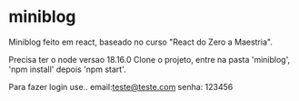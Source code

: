 # miniblog
Miniblog feito em react, baseado no curso "React do Zero a Maestria".

Precisa ter o node versao 18.16.0
Clone o projeto, entre na pasta 'miniblog', 'npm install' depois 'npm start'.

Para fazer login use..
email:teste@teste.com
senha: 123456
